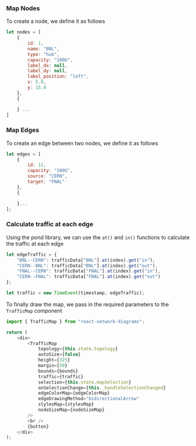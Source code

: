 
### Map Nodes

To create a node, we define it as follows 

```js
let nodes = [
    {
        id: 1,
        name: "BNL",
        type: "hub",
        capacity: "100G",
        label_dx: null,
        label_dy: null,
        label_position: "left",
        x: 5.0,
        y: 15.0
    },
    {

    } ...
]
```

### Map Edges

To create an edge between two nodes, we define it as follows

```js
let edges = [
    {
        id: 11,
        capacity: "100G",
        source: "CERN",
        target: "FNAL"
    },
    {

    }...
];
```

### Calculate traffic at each edge

Using the pond library, we can use the `at()` and `in()` functions to calculate the traffic at each edge

```js
let edgeTraffic = {
    "BNL--CERN": trafficData["BNL"].at(index).get("in"),
    "CERN--BNL": trafficData["BNL"].at(index).get("out"),
    "FNAL--CERN": trafficData["FNAL"].at(index).get("in"),
    "CERN--FNAL": trafficData["FNAL"].at(index).get("out")
};

let traffic = new TimeEvent(timestamp, edgeTraffic);
```

To finally draw the map, we pass in the required parameters to the `TrafficMap` component

```js
import { TrafficMap } from "react-network-diagrams";

return (
    <div>
        <TrafficMap
            topology={this.state.topology}
            autoSize={false}
            height={325}
            margin={50}
            bounds={bounds}
            traffic={traffic}
            selection={this.state.mapSelection}
            onSelectionChange={this._handleSelectionChanged}
            edgeColorMap={edgeColorMap}
            edgeDrawingMethod="bidirectionalArrow"
            stylesMap={stylesMap}
            nodeSizeMap={nodeSizeMap}
        />
        <br />
        {button}
    </div>
);
```